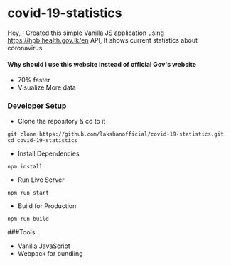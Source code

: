 # covid-19-statistics
Hey, I Created this simple Vanilla JS application using https://hpb.health.gov.lk/en API, It shows current statistics about coronavirus

#### Why should i use this website instead of official Gov's website
- 70% faster
- Visualize More data

### Developer Setup
- Clone the repository & cd to it
```
git clone https://github.com/lakshanofficial/covid-19-statistics.git
cd covid-19-statistics
```

- Install Dependencies
```
npm install
```

- Run Live Server
```
npm run start
```

- Build for Production
```
npm run build
```

###Tools
- Vanilla JavaScript
- Webpack for bundling
